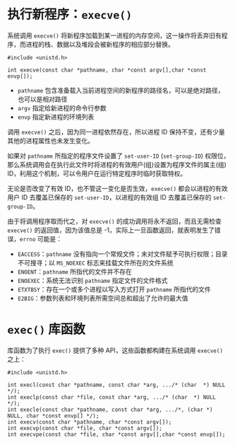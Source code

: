 # 执行新程序：`execve()`

系统调用 `execve()` 将新程序加载到某一进程的内存空间，这一操作将丢弃旧有程序，而进程的栈、数据以及堆段会被新程序的相应部分替换。

```
#include <unistd.h>

int execve(const char *pathname, char *const argv[],char *const envp[]);
```

- `pathname` 包含准备载入当前进程空间的新程序的路径名，可以是绝对路径，也可以是相对路径
- `argv` 指定给新进程的命令行参数
- `envp` 指定新进程的环境列表

调用 `execve()` 之后，因为同一进程依然存在，所以进程 ID 保持不变，还有少量其他的进程属性也未发生变化。

如果对 `pathname` 所指定的程序文件设置了 `set-user-ID` (`set-group-ID`) 权限位，那么系统调用会在执行此文件时将进程的有效用户(组)设置为程序文件的属主(组) ID，利用这个机制，可以令用户在运行特定程序时临时获取特权。

无论是否改变了有效 ID，也不管这一变化是否生效，`execve()` 都会以进程的有效用户 ID 去覆盖已保存的 `set-user-ID`，以进程的有效组 ID 去覆盖已保存的 `set-group-ID`。

由于将调用程序取而代之，对 `execve()` 的成功调用将永不返回，而且无需检查 `execve()` 的返回值，因为该值总是  -1，实际上一旦函数返回，就表明发生了错误，`errno` 可能是：

- `EACCESS`：`pathname` 没有指向一个常规文件；未对文件赋予可执行权限；目录不可搜寻；以 `MS_NOEXEC`  标志来挂载文件所在的文件系统
- `ENOENT`：`pathname` 所指代的文件并不存在
- `ENOEXEC`：系统无法识别 `pathname` 指定文件的文件格式
- `ETXTBSY`：存在一个或多个进程以写入方式打开 `pathname` 所指代的文件
- `E2BIG`：参数列表和环境列表所需空间总和超出了允许的最大值

# `exec()` 库函数

库函数为了执行 `exec()` 提供了多种 API，这些函数都构建在系统调用 `execve()` 之上：

```
#include <unistd.h>

int execl(const char *pathname, const char *arg, .../* (char  *) NULL */);
int execlp(const char *file, const char *arg, .../* (char  *) NULL */);
int execle(const char *pathname, const char *arg, .../*, (char *) NULL, char *const envp[] */);
int execv(const char *pathname, char *const argv[]);
int execvp(const char *file, char *const argv[]);
int execvpe(const char *file, char *const argv[],char *const envp[]);
```





















